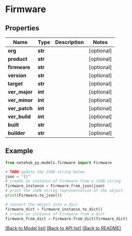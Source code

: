 # Firmware


## Properties

Name | Type | Description | Notes
------------ | ------------- | ------------- | -------------
**org** | **str** |  | [optional] 
**product** | **str** |  | [optional] 
**firmware** | **str** |  | [optional] 
**version** | **str** |  | [optional] 
**target** | **str** |  | [optional] 
**ver_major** | **int** |  | [optional] 
**ver_minor** | **int** |  | [optional] 
**ver_patch** | **int** |  | [optional] 
**ver_build** | **int** |  | [optional] 
**built** | **str** |  | [optional] 
**builder** | **str** |  | [optional] 

## Example

```python
from notehub_py.models.firmware import Firmware

# TODO update the JSON string below
json = "{}"
# create an instance of Firmware from a JSON string
firmware_instance = Firmware.from_json(json)
# print the JSON string representation of the object
print(Firmware.to_json())

# convert the object into a dict
firmware_dict = firmware_instance.to_dict()
# create an instance of Firmware from a dict
firmware_from_dict = Firmware.from_dict(firmware_dict)
```
[[Back to Model list]](../README.md#documentation-for-models) [[Back to API list]](../README.md#documentation-for-api-endpoints) [[Back to README]](../README.md)


